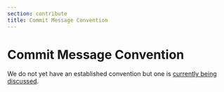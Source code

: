 ```yaml
---
section: contribute
title: Commit Message Convention
---
```


 <script context="module">
   export const prerender = true;
 </script>

# Commit Message Convention

We do not yet have an established convention but one is [currently being discussed](https://www.notion.so/gitpod/Commit-Message-Convention-f1dac0d4dba6405c9086077c0fd65814).
